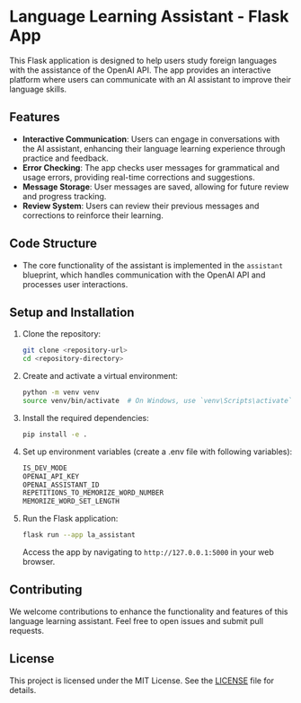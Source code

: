 # Language Learning Assistant - Flask App

This Flask application is designed to help users study foreign languages with the assistance of the OpenAI API. The app provides an interactive platform where users can communicate with an AI assistant to improve their language skills.

## Features

- **Interactive Communication**: Users can engage in conversations with the AI assistant, enhancing their language learning experience through practice and feedback.
- **Error Checking**: The app checks user messages for grammatical and usage errors, providing real-time corrections and suggestions.
- **Message Storage**: User messages are saved, allowing for future review and progress tracking.
- **Review System**: Users can review their previous messages and corrections to reinforce their learning.

## Code Structure

- The core functionality of the assistant is implemented in the `assistant` blueprint, which handles communication with the OpenAI API and processes user interactions.

## Setup and Installation

1. Clone the repository:
    ```bash
    git clone <repository-url>
    cd <repository-directory>
    ```

2. Create and activate a virtual environment:
    ```bash
    python -m venv venv
    source venv/bin/activate  # On Windows, use `venv\Scripts\activate`
    ```

3. Install the required dependencies:
    ```bash
    pip install -e .
    ```

4. Set up environment variables (create a .env file with following variables):
    ```bash
    IS_DEV_MODE
    OPENAI_API_KEY
    OPENAI_ASSISTANT_ID
    REPETITIONS_TO_MEMORIZE_WORD_NUMBER
    MEMORIZE_WORD_SET_LENGTH
    ```

5. Run the Flask application:
    ```bash
    flask run --app la_assistant
    ```
   Access the app by navigating to `http://127.0.0.1:5000` in your web browser.

## Contributing

We welcome contributions to enhance the functionality and features of this language learning assistant. Feel free to open issues and submit pull requests.

## License

This project is licensed under the MIT License. See the [LICENSE](LICENSE) file for details.

